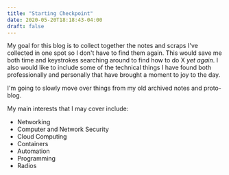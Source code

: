 ```yaml
---
title: "Starting Checkpoint"
date: 2020-05-20T18:18:43-04:00
draft: false
---
```


My goal for this blog is to collect together the notes and scraps I've collected in one spot so I don't have to find them again. This would save me both time and keystrokes searching around to find how to do X *yet again*. I also would like to include some of the technical things I have found both professionally and personally that have brought a moment to joy to the day.

I'm going to slowly move over things from my old archived notes and proto-blog.

My main interests that I may cover include:
 - Networking
 - Computer and Network Security
 - Cloud Computing
 - Containers
 - Automation
 - Programming
 - Radios